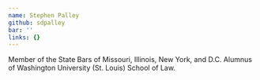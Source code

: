 ```yaml
---
name: Stephen Palley
github: sdpalley
bar: ''
links: {}
---
```


Member of the State Bars of Missouri, Illinois, New York, and D.C. Alumnus of Washington University (St. Louis) School of Law.